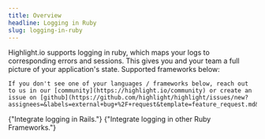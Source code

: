 ```yaml
---
title: Overview
headline: Logging in Ruby
slug: logging-in-ruby
---
```


Highlight.io supports logging in ruby, which maps your logs to corresponding errors and sessions. This gives you and your team a full picture of your application's state. Supported frameworks below:

```hint
If you don't see one of your languages / frameworks below, reach out to us in our [community](https://highlight.io/community) or create an issue on [github](https://github.com/highlight/highlight/issues/new?assignees=&labels=external+bug+%2F+request&template=feature_request.md&title=).
```

<DocsCardGroup>
    <DocsCard title="Rails" href="./rails.md">
        {"Integrate logging in Rails."}
    </DocsCard>
    <DocsCard title="Other Ruby Frameworks" href="./other.md">
        {"Integrate logging in other Ruby Frameworks."}
    </DocsCard>
</DocsCardGroup>